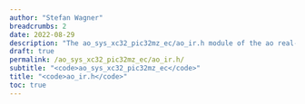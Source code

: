 ```yaml
---
author: "Stefan Wagner"
breadcrumbs: 2
date: 2022-08-29
description: "The ao_sys_xc32_pic32mz_ec/ao_ir.h module of the ao real-time operating system."
draft: true
permalink: /ao_sys_xc32_pic32mz_ec/ao_ir.h/ 
subtitle: "<code>ao_sys_xc32_pic32mz_ec</code>"
title: "<code>ao_ir.h</code>"
toc: true
---
```


